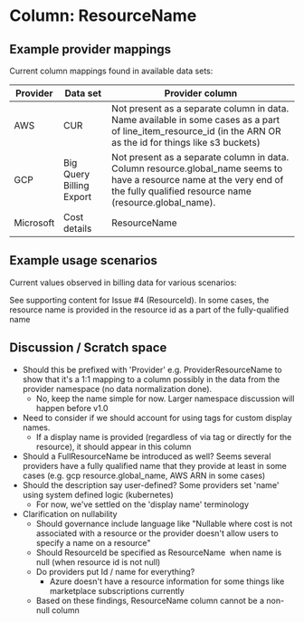 # Column: ResourceName

## Example provider mappings

Current column mappings found in available data sets:

| Provider  | Data set                 | Provider column                                                                                                                                                                  |
|-----------|--------------------------|----------------------------------------------------------------------------------------------------------------------------------------------------------------------------------|
| AWS       | CUR                      | Not present as a separate column in data. <br>Name available in some cases as a part of line_item_resource_id (in the ARN OR as the id for things like s3 buckets)                  |
| GCP       | Big Query Billing Export | Not present as a separate column in data. <br>Column resource.global_name seems to have a resource name at the very end of the fully qualified resource name (resource.global_name). |
| Microsoft | Cost details             | ResourceName                                                                                                                                                                     |

## Example usage scenarios

Current values observed in billing data for various scenarios:

See supporting content for Issue #4 (ResourceId). In some cases, the resource name is provided in the resource id as a part of the fully-qualified name

## Discussion / Scratch space

- Should this be prefixed with 'Provider' e.g. ProviderResourceName to show that it's a 1:1 mapping to a column possibly in the data from the provider namespace (no data normalization done).
  - No, keep the name simple for now. Larger namespace discussion will happen before v1.0
- Need to consider if we should account for using tags for custom display names.
  - If a display name is provided (regardless of via tag or directly for the resource), it should appear in this column
- Should a FullResourceName be introduced as well? Seems several providers have a fully qualified name that they provide at least in some cases (e.g. gcp resource.global_name, AWS ARN in some cases)
- Should the description say user-defined? Some providers set 'name' using system defined logic (kubernetes)
  - For now, we've settled on the 'display name' terminology
- Clarification on nullability 
  - Should governance include language like "Nullable where cost is not associated with a resource or the provider doesn't allow users to specify a name on a resource"
  - Should ResourceId be specified as ResourceName  when name is null (when resource id is not null)
  - Do providers put Id / name for everything?
    - Azure doesn't have a resource information for some things like marketplace subscriptions currently
  - Based on these findings, ResourceName column cannot be a non-null column

